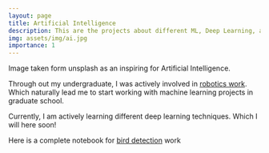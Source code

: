 ```yaml
---
layout: page
title: Artificial Intelligence
description: This are the projects about different ML, Deep Learning, and Data Science projects
img: assets/img/ai.jpg
importance: 1
---
```


<!--
- Artifical intellegince
    - include ml and deeplearning projects
-->

<div class="row">
    <div class="col-sm mt-3 mt-md-0">
        <img class="img-fluid rounded z-depth-1" src="{{ '/assets/img/ai.jpg' | relative_url }}" alt="" title="example image"/>
    </div>
</div>
<div class="caption">
    Image taken form unsplash as an inspiring for Artificial Intelligence.
</div>

Through out my undergraduate, I was actively involved in [robotics work](https://youtu.be/7-twuA5gL-4?si=s-ba2eCZYmQTDOoK). Which naturally lead me to start working with machine learning projects in graduate school.

Currently, I am actively learning different deep learning techniques. Which I will here soon!

Here is a complete notebook for [bird detection](https://kirubeltadesse.github.io/blog/posts/Is_it_a_bird/Is_it_a_bird.html) work
